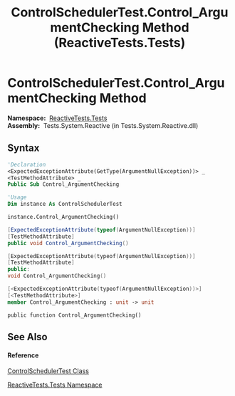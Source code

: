 ﻿---
title: ControlSchedulerTest.Control_ArgumentChecking Method  (ReactiveTests.Tests)
TOCTitle: Control_ArgumentChecking Method
ms:assetid: M:ReactiveTests.Tests.ControlSchedulerTest.Control_ArgumentChecking
ms:mtpsurl: https://msdn.microsoft.com/en-us/library/reactivetests.tests.controlschedulertest.control_argumentchecking(v=VS.103)
ms:contentKeyID: 36619128
ms.date: 06/28/2011
mtps_version: v=VS.103
f1_keywords:
- ReactiveTests.Tests.ControlSchedulerTest.Control_ArgumentChecking
dev_langs:
- CSharp
- JScript
- VB
- FSharp
- c++
---

# ControlSchedulerTest.Control\_ArgumentChecking Method

**Namespace:**  [ReactiveTests.Tests](hh289046\(v=vs.103\).md)  
**Assembly:**  Tests.System.Reactive (in Tests.System.Reactive.dll)

## Syntax

``` vb
'Declaration
<ExpectedExceptionAttribute(GetType(ArgumentNullException))> _
<TestMethodAttribute> _
Public Sub Control_ArgumentChecking
```

``` vb
'Usage
Dim instance As ControlSchedulerTest

instance.Control_ArgumentChecking()
```

``` csharp
[ExpectedExceptionAttribute(typeof(ArgumentNullException))]
[TestMethodAttribute]
public void Control_ArgumentChecking()
```

``` c++
[ExpectedExceptionAttribute(typeof(ArgumentNullException))]
[TestMethodAttribute]
public:
void Control_ArgumentChecking()
```

``` fsharp
[<ExpectedExceptionAttribute(typeof(ArgumentNullException))>]
[<TestMethodAttribute>]
member Control_ArgumentChecking : unit -> unit 
```

``` jscript
public function Control_ArgumentChecking()
```

## See Also

#### Reference

[ControlSchedulerTest Class](hh304021\(v=vs.103\).md)

[ReactiveTests.Tests Namespace](hh289046\(v=vs.103\).md)

